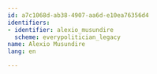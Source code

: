 ```yaml
---
id: a7c1068d-ab38-4907-aa6d-e10ea76356d4
identifiers:
- identifier: alexio_musundire
  scheme: everypolitician_legacy
name: Alexio Musundire
lang: en

---
```

